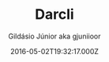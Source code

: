 ---
title: Darcli
github: 'https://github.com/gjuniioor/darcli'
demo: 'https://gjuniioor.github.io/darcli/'
author: Gildásio Júnior aka gjuniioor
ssg:
  - Jekyll
cms:
  - No Cms
date: 2016-05-02T19:32:17.000Z
github_branch: gh-pages
description: A dark + cli jekyll theme
stale: true
disabled: true
disabled_reason: demo url not found
---